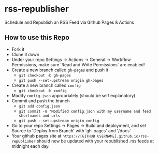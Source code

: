 # rss-republisher
Schedule and Republish an RSS Feed via Github Pages &amp; Actions

## How to use this Repo
* Fork it
* Clone it down
* Under your repo Settings -> Actions -> General -> Workflow Permissions, make sure 'Read and Write Permissions' are enabled!
* Create a new branch called `gh-pages` and push it
	* `git checkout -b gh-pages`
	* `git push --set-upstream origin gh-pages`
* Create a new branch called `config`
	* `git checkout -b config`
* Modify `config.json` appropriately (should be self explanatory)
* Commit and push the branch
	* `git add config.json`
	* `git commit -m "Modified config.json with my username and feed shortnames and urls`
	* `git push --set-upstream origin config`
* Go to your repo Settings -> Pages -> Build and deployment, and set Source to 'Deploy from Branch' with 'gh-pages' and '/docs'
* Your github pages site at `https://[GITHUB USERNAME].github.io/rss-republisher` should now be updated with your republished .rss feeds at midnight each day.

